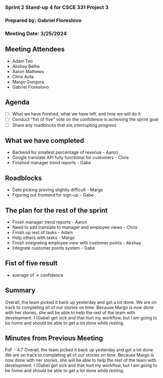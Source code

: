 ### Sprint 2 Stand-up 4 for CSCE 331 Project 3
### Prepared by: Gabriel Floreslovo
### Meeting Date: 3/25/2024

## Meeting Attendees
- Adam Teo
- Akshay Belhe
- Aaron Mathews
- Chris Avila
- Margo Gongora
- Gabriel Floreslovo

## Agenda
- [ ] What we have finished, what we have left, and how we will do it
- [ ] Conduct "fist of five" vote on the confidence in acheiving the sprint goal
- [ ] Share any roadblocks that are interrupting progress 

## What we have completed
- Backend for smallest percentage of revenue - Aaron
- Google translate API fully functional for customers - Chris
- Finished manager trend reports - Gabe

## Roadblocks
- Date picking proving slightly difficult - Margo
- Figuring out frontend for sign-up - Gabe

## The plan for the rest of the sprint
- Finish manager trend reports - Aaron
- Need to add translate to manager and employee views - Chris
- Finish up rest of tasks - Adam
- Help others with tasks - Margo
- Finish integrating employee view with customer points - Akshay
- Integrate customer points system - Gabe

## Fist of five result 
- average of  ->  confidence

## Summary
Overall, the team picked it back up yesterday and got a lot done. We are on track to completing all of our stories on time. Because Margo is now done with her stories, she will be able to help the rest of the team with development. I (Gabe) got sick and that hurt my workflow, but I am going to be home and should be able to get a lot done while resting. 

## Minutes from Previous Meeting
FoF - 4.7
Overall, the team picked it back up yesterday and got a lot done. We are on track to completing all of our stories on time. Because Margo is now done with her stories, she will be able to help the rest of the team with development. I (Gabe) got sick and that hurt my workflow, but I am going to be home and should be able to get a lot done while resting. 